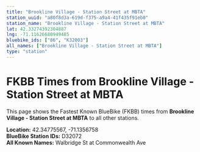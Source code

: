 ```yaml
---
title: "Brookline Village - Station Street at MBTA"
station_uuid: "a80f8d3a-619d-f375-a9a4-41f435f91eb0"
station_name: "Brookline Village - Station Street at MBTA"
lat: 42.33274392304887
lng: -71.11626680949485
bluebike_ids: ["86", "K32003"]
all_names: ["Brookline Village - Station Street at MBTA"]
type: "station"
---
```


# FKBB Times from Brookline Village - Station Street at MBTA

This page shows the Fastest Known BlueBike (FKBB) times from **Brookline Village - Station Street at MBTA** to all other stations.

**Location:** 42.34775567, -71.1356758  
**BlueBike Station IDs:** D32072  
**All Known Names:** Walbridge St at Commonwealth Ave

